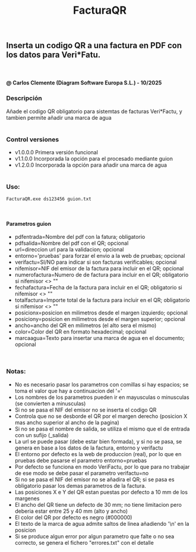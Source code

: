 <h1 align="center"> FacturaQR </h1>
<br>

<h2> Inserta un codigo QR a una factura en PDF con los datos para Veri*Fatu. </h2>
<br>
<h4> @ Carlos Clemente (Diagram Software Europa S.L.) - 10/2025 </h4>

<h3>Descripción</h3>
Añade el codigo QR obligatorio para sistemtas de facturas Veri*Factu, y tambien permite añadir una marca de agua
<br><br>

### Control versiones

* v1.0.0.0 Primera versión funcional
* v1.1.0.0 Incorporada la opción para el procesado mediante guion
* v1.2.0.0 Incorporada la opción para añadir una marca de agua
<br><br>


### Uso:
```
FacturaQR.exe ds123456 guion.txt
```
<br>

#### Parametros guion
* pdfentrada=Nombre del pdf con la fatura; obligatorio
* pdfsalida=Nombre del pdf con el QR; opcional
* url=direccion url para la validacion; opcional
* entorno='pruebas' para forzar el envio a la web de pruebas; opcional
* verifactu=SI/NO para indicar si son facturas verificables; opcional
* nifemisor=NIF del emisor de la factura para incluir en el QR; opcional
* numerofactura=Numero de de factura para incluir en el QR; obligatorio si nifemisor <> ""
* fechafactura=Fecha de la factura para incluir en el QR; obligatorio si nifemisor <> ""
* totalfactura=Importe total de la factura para incluir en el QR; obligatorio si nifemisor <> ""
* posicionx=posicion en milimetros desde el margen izquierdo; opcional 
* posiciony=posicion en milimetros desde el margen superior; opcional
* ancho=ancho del QR en milimetros (el alto sera el mismo)
* color=Color del QR en formato hexadecimal; opcional
* marcaagua=Texto para insertar una marca de agua en el documento; opcional

<br>

### Notas:
* No es necesario pasar los parametros con comillas si hay espacios; se toma el valor que hay a continuacion del '='
* Los nombres de los parametros pueden ir en mayusculas o minusculas (se convierten a minusculas)
* Si no se pasa el NIF del emisor no se inserta el codigo QR
* Controla que no se desborde el QR por el margen derecho (posicion X mas ancho superior al ancho de la pagina)
* Si no se pasa el nombre de salida, se utiliza el mismo que el de entrada con un sufijo (_salida)
* La url se puede pasar (debe estar bien formada), y si no se pasa, se genera en base a los datos de la factura, entorno y verifactu
* El entorno por defecto es la web de produccion (real), por lo que en pruebas debe pasarse el parametro entorno=pruebas
* Por defecto se funciona en modo VeriFactu, por lo que para no trabajar de ese modo se debe pasar el parametro verifactu=no
* Si no se pasa el NIF del emisor no se añadira el QR; si se pasa es obligatorio pasar los demas parametros de la factura.
* Las posiciones X e Y del QR estan puestas por defecto a 10 mm de los margenes
* El ancho del QR tiene un defecto de 30 mm; no tiene limitacion pero deberia estar entre 25 y 40 mm (alto y ancho)
* El color del QR por defecto es negro (#000000)
* El texto de la marca de agua admite saltos de linea añadiendo '\n' en la posicion
* Si se produce algun error por algun parametro que falte o no sea correcto, se genera el fichero "errores.txt" con el detalle
